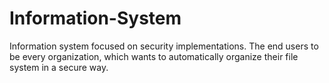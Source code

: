 # Information-System
Information system focused on security implementations. The end users to be every organization, which wants to automatically organize their file system in a secure way.
